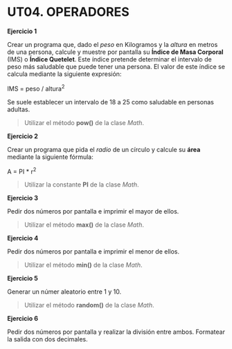 # UT04. OPERADORES

__Ejercicio 1__

Crear un programa que, dado el _peso_ en Kilogramos y la _altura_ en metros de una persona, calcule y muestre por pantalla su __Índice de Masa Corporal__ \(IMS\) o __Índice Quetelet__. Este índice pretende determinar el intervalo de peso más saludable que puede tener una persona. El valor de este índice se calcula mediante la siguiente expresión:

IMS = peso / altura<sup>2</sup>

Se suele establecer un intervalo de 18 a 25 como saludable en personas adultas.

> Utilizar el método __pow()__  de la clase _Math_.

__Ejercicio 2__

Crear un programa que pida el _radio_ de un círculo y calcule su __área__ mediante la siguiente fórmula:

A = PI * r<sup>2</sup>

> Utilizar la constante __PI__ de la clase _Math_.

__Ejercicio 3__

Pedir dos números por pantalla e imprimir el mayor de ellos.

> Utilizar el método __max()__ de la clase _Math_.

__Ejercicio 4__

Pedir dos números por pantalla e imprimir el menor de ellos.

> Utilizar el método __min()__ de la clase _Math_.

__Ejercicio 5__

Generar un númer aleatorio entre 1 y 10.

> Utilizar el método __random()__ de la clase _Math_.

__Ejercicio 6__

Pedir dos números por pantalla y realizar la división entre ambos. Formatear la salida con dos decimales.
